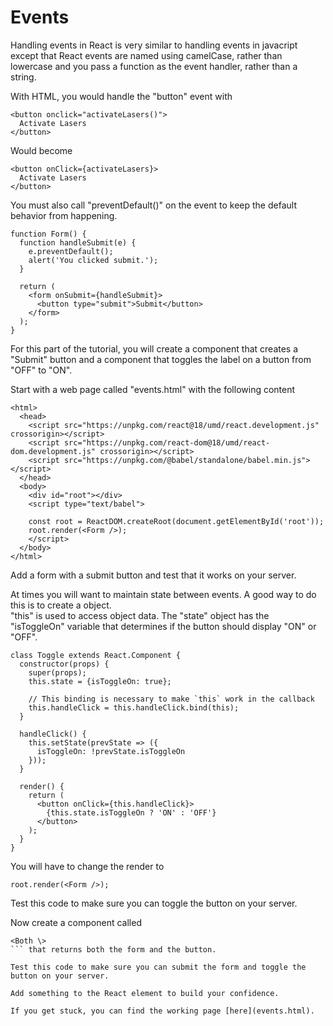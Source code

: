 # Events
Handling events in React is very similar to handling events in javacript except that
React events are named using camelCase, rather than lowercase and you pass a function as the event handler, rather than a string.

With HTML, you would handle the "button" event with
```
<button onclick="activateLasers()">
  Activate Lasers
</button>
```
Would become
```
<button onClick={activateLasers}>
  Activate Lasers
</button>
```
You must also call "preventDefault()" on the event to keep the default behavior from happening.
```
function Form() {
  function handleSubmit(e) {
    e.preventDefault();
    alert('You clicked submit.');
  }

  return (
    <form onSubmit={handleSubmit}>
      <button type="submit">Submit</button>
    </form>
  );
}
```
For this part of the tutorial, you will create a component that creates a "Submit" button and a component that toggles the label on a button from "OFF" to "ON".

Start with a web page called "events.html" with the following content
```
<html>
  <head>
    <script src="https://unpkg.com/react@18/umd/react.development.js" crossorigin></script>
    <script src="https://unpkg.com/react-dom@18/umd/react-dom.development.js" crossorigin></script>
    <script src="https://unpkg.com/@babel/standalone/babel.min.js"></script>
  </head>
  <body>
    <div id="root"></div>
    <script type="text/babel">  
    
    const root = ReactDOM.createRoot(document.getElementById('root'));
    root.render(<Form />);
    </script>
  </body>
</html>
```
Add a form with a submit button and test that it works on your server.

At times you will want to maintain state between events.  A good way to do this is to create a object.  
"this" is used to access object data.  The "state" object has the "isToggleOn" variable that determines if 
the button should display "ON" or "OFF".
```
class Toggle extends React.Component {
  constructor(props) {
    super(props);
    this.state = {isToggleOn: true};

    // This binding is necessary to make `this` work in the callback
    this.handleClick = this.handleClick.bind(this);
  }

  handleClick() {
    this.setState(prevState => ({
      isToggleOn: !prevState.isToggleOn
    }));
  }

  render() {
    return (
      <button onClick={this.handleClick}>
        {this.state.isToggleOn ? 'ON' : 'OFF'}
      </button>
    );
  }
}
```
You will have to change the render to
```
root.render(<Form />);
```
Test this code to make sure you can toggle the button on your server.

Now create a component called 
```
<Both \>
``` that returns both the form and the button.

Test this code to make sure you can submit the form and toggle the button on your server.
  
Add something to the React element to build your confidence.
  
If you get stuck, you can find the working page [here](events.html).
